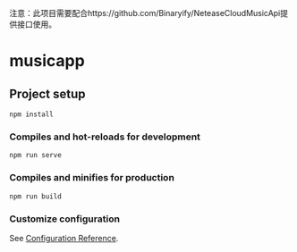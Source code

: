 注意：此项目需要配合https://github.com/Binaryify/NeteaseCloudMusicApi提供接口使用。

# musicapp

## Project setup
```
npm install
```

### Compiles and hot-reloads for development
```
npm run serve
```

### Compiles and minifies for production
```
npm run build
```

### Customize configuration
See [Configuration Reference](https://cli.vuejs.org/config/).
